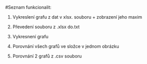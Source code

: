 #Seznam funkcionalit:
1) Vykreslení grafu z dat v xlsx. souboru + zobrazení jeho maxim
   
2) Převedení souboru z .xlsx do.txt
   
3) Vykresnení grafu
   
4) Porovnání všech grafů ve složce v jednom obrázku

5) Porovnání 2 grafů z .csv souboru
